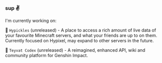 <!--
**ollefrost/ollefrost** is a ✨ _special_ ✨ repository because its `README.md` (this file) appears on your GitHub profile.

Here are some ideas to get you started:

- 🔭 I’m currently working on ...
- 🌱 I’m currently learning ...
- 👯 I’m looking to collaborate on ...
- 🤔 I’m looking for help with ...
- 💬 Ask me about ...
- 📫 How to reach me: ...
- 😄 Pronouns: ...
- ⚡ Fun fact: ...
-->

### sup ✌️

I'm currently working on:

🥒 `Hypickles` (unreleased) - A place to access a rich amount of live data of your favourite Minecraft servers, and what your friends are up to on them. Currently focused on Hypixel, may expand to other servers in the future.

📒 `Teyvat Codex` (unreleased) - A reimagined, enhanced API, wiki and community platform for Genshin Impact. 
